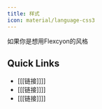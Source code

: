```yaml
---
title: 样式
icon: material/language-css3
---
```


如果你是想用Flexcyon的风格

## Quick Links
- [[[链接]]]]
- [[[链接]]]]
- [[[链接]]]]